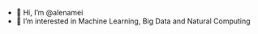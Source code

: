 - 👋 Hi, I’m @alenamei
- 👀 I’m interested in Machine Learning, Big Data and Natural Computing
<!---
- 🌱 I will study a M.Sc. in Data Science, Technology and Innovation at the University of Edinburgh.
--->
<!---
alenamei/alenamei is a ✨ special ✨ repository because its `README.md` (this file) appears on your GitHub profile.
You can click the Preview link to take a look at your changes.
--->
